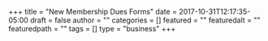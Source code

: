 +++
title = "New Membership Dues Forms"
date = 2017-10-31T12:17:35-05:00
draft = false
author = ""
categories = []
featured = ""
featuredalt = ""
featuredpath = ""
tags = []
type = "business"
+++


